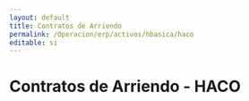 ```yaml
---
layout: default
title: Contratos de Arriendo
permalink: /Operacion/erp/activos/hbasica/haco
editable: si
---
```


# Contratos de Arriendo - HACO



